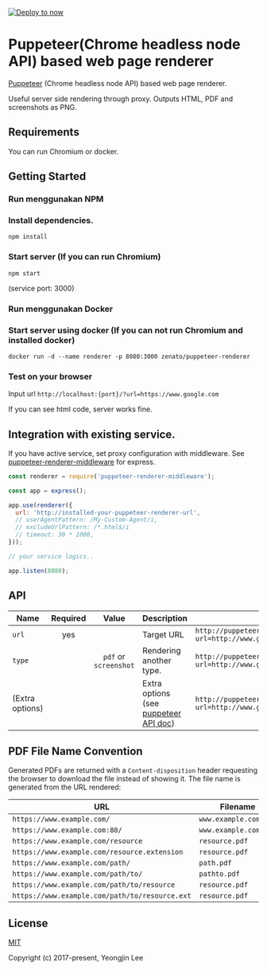 [![Deploy to now](https://deploy.now.sh/static/button.svg)](https://deploy.now.sh/?repo=https://github.com/zenato/puppeteer-renderer)

# Puppeteer(Chrome headless node API) based web page renderer

[Puppeteer](https://github.com/GoogleChrome/puppeteer) (Chrome headless node API) based web page renderer.

Useful server side rendering through proxy. Outputs HTML, PDF and screenshots as PNG.

## Requirements
You can run Chromium or docker.

## Getting Started

### Run menggunakan NPM
### Install dependencies.
`npm install`

### Start server (If you can run Chromium)
`npm start`

(service port: 3000)

### Run menggunakan Docker
### Start server using docker (If you can not run Chromium and installed docker)
`docker run -d --name renderer -p 8080:3000 zenato/puppeteer-renderer`

### Test on your browser
Input url `http://localhost:{port}/?url=https://www.google.com`

If you can see html code, server works fine.

## Integration with existing service.

If you have active service, set proxy configuration with middleware.
See [puppeteer-renderer-middleware](middleware/README.md) for express.

```js
const renderer = require('puppeteer-renderer-middleware');

const app = express();

app.use(renderer({
  url: 'http://installed-your-puppeteer-renderer-url',
  // userAgentPattern: /My-Custom-Agent/i,
  // excludeUrlPattern: /*.html$/i
  // timeout: 30 * 1000,
}));

// your service logics..

app.listen(8080);
```

## API

| Name    | Required | Value               | Description            |Usage                                                         |
|---------|:--------:|:-------------------:|------------------------|--------------------------------------------------------------|
|`url`    | yes      |                     |Target URL              |`http://puppeteer-renderer?url=http://www.google.com`         |
|`type`   |          |`pdf` or `screenshot`|Rendering another type. |`http://puppeteer-renderer?url=http://www.google.com&type=pdf&margin.top=10px`|
|(Extra options)|    |                     |Extra options (see [puppeteer API doc](https://github.com/GoogleChrome/puppeteer/blob/v1.1.0/docs/api.md#pagepdfoptions)) |`http://puppeteer-renderer?url=http://www.google.com&type=pdf&scale=2`|

## PDF File Name Convention

Generated PDFs are returned with a `Content-disposition` header requesting the browser to download the file instead of showing it.
The file name is generated from the URL rendered:

| URL                                           | Filename                     |   
|-----------------------------------------------|------------------------------|   
| `https://www.example.com/`                    | `www.example.com.pdf`        |
| `https://www.example.com:80/`                 | `www.example.com.pdf`        |
| `https://www.example.com/resource`            | `resource.pdf`               |
| `https://www.example.com/resource.extension`  | `resource.pdf`               |
| `https://www.example.com/path/`               | `path.pdf`                   |
| `https://www.example.com/path/to/`            | `pathto.pdf`                 |
| `https://www.example.com/path/to/resource`    | `resource.pdf`               |
| `https://www.example.com/path/to/resource.ext`| `resource.pdf`               |


## License

[MIT](http://opensource.org/licenses/MIT)

Copyright (c) 2017-present, Yeongjin Lee
